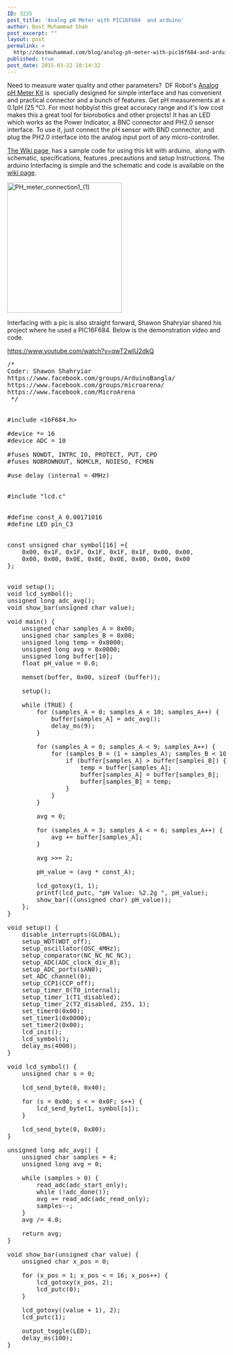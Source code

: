 ```yaml
---
ID: 3235
post_title: 'Analog pH Meter with PIC16F684  and arduino'
author: Dost Muhammad Shah
post_excerpt: ""
layout: post
permalink: >
  http://dostmuhammad.com/blog/analog-ph-meter-with-pic16f684-and-arduino/
published: true
post_date: 2015-03-22 10:14:32
---
```

Need to measure water quality and other parameters?  DF Robot's <a href="http://www.dfrobot.com/index.php?route=product/product&amp;product_id=1025">Analog pH Meter Kit</a> is  specially designed for simple interface and has convenient and practical connector and a bunch of features. Get pH measurements at ± 0.1pH (25 ℃). For most hobbyist this great accuracy range and it's low cost makes this a great tool for biorobotics and other projects! It has an LED which works as the Power Indicator, a BNC connector and PH2.0 sensor interface. To use it, just connect the pH sensor with BND connector, and plug the PH2.0 interface into the analog input port of any micro-controller.

<a href="http://dfrobot.com/wiki/index.php/PH_meter(SKU:_SEN0161)">The Wiki page </a> has a sample code for using this kit with arduino,  along with schematic, specifications, features ,precautions and setup Instructions. The arduino Interfacing is simple and the schematic and code is available on the <a href="http://dfrobot.com/wiki/index.php/PH_meter(SKU:_SEN0161)">wiki page</a>.

<img class="aligncenter wp-image-3236 size-medium" src="http://dostmuhammad.com/wp-content/uploads/PH_meter_connection1_1-264x300.png" alt="PH_meter_connection1_(1)" width="264" height="300" />

Interfacing with a pic is also straight forward, Shawon Shahryiar shared his project where he used a PIC16F684. Below is the demonstration video and code.

https://www.youtube.com/watch?v=qwT2wIU2dkQ
<pre>
/*
Coder: Shawon Shahryiar
https://www.facebook.com/groups/ArduinoBangla/
https://www.facebook.com/groups/microarena/
https://www.facebook.com/MicroArena
 */


#include &lt;16F684.h>

#device *= 16
#device ADC = 10

#fuses NOWDT, INTRC_IO, PROTECT, PUT, CPD
#fuses NOBROWNOUT, NOMCLR, NOIESO, FCMEN

#use delay (internal = 4MHz)


#include "lcd.c"


#define const_A 0.00171016
#define LED	pin_C3


const unsigned char symbol[16] ={
    0x00, 0x1F, 0x1F, 0x1F, 0x1F, 0x1F, 0x00, 0x00,
    0x00, 0x00, 0x0E, 0x0E, 0x0E, 0x00, 0x00, 0x00
};


void setup();
void lcd_symbol();
unsigned long adc_avg();
void show_bar(unsigned char value);

void main() {
    unsigned char samples_A = 0x00;
    unsigned char samples_B = 0x00;
    unsigned long temp = 0x0000;
    unsigned long avg = 0x0000;
    unsigned long buffer[10];
    float pH_value = 0.0;

    memset(buffer, 0x00, sizeof (buffer));

    setup();

    while (TRUE) {
        for (samples_A = 0; samples_A < 10; samples_A++) {
            buffer[samples_A] = adc_avg();
            delay_ms(9);
        }

        for (samples_A = 0; samples_A < 9; samples_A++) {
            for (samples_B = (1 + samples_A); samples_B < 10; samples_B++) {
                if (buffer[samples_A] > buffer[samples_B]) {
                    temp = buffer[samples_A];
                    buffer[samples_A] = buffer[samples_B];
                    buffer[samples_B] = temp;
                }
            }
        }

        avg = 0;

        for (samples_A = 3; samples_A < = 6; samples_A++) {
            avg += buffer[samples_A];
        }

        avg >>= 2;

        pH_value = (avg * const_A);

        lcd_gotoxy(1, 1);
        printf(lcd_putc, "pH Value: %2.2g ", pH_value);
        show_bar(((unsigned char) pH_value));
    };
}

void setup() {
    disable_interrupts(GLOBAL);
    setup_WDT(WDT_off);
    setup_oscillator(OSC_4MHz);
    setup_comparator(NC_NC_NC_NC);
    setup_ADC(ADC_clock_div_8);
    setup_ADC_ports(sAN0);
    set_ADC_channel(0);
    setup_CCP1(CCP_off);
    setup_timer_0(T0_internal);
    setup_timer_1(T1_disabled);
    setup_timer_2(T2_disabled, 255, 1);
    set_timer0(0x00);
    set_timer1(0x0000);
    set_timer2(0x00);
    lcd_init();
    lcd_symbol();
    delay_ms(4000);
}

void lcd_symbol() {
    unsigned char s = 0;

    lcd_send_byte(0, 0x40);

    for (s = 0x00; s < = 0x0F; s++) {
        lcd_send_byte(1, symbol[s]);
    }

    lcd_send_byte(0, 0x80);
}

unsigned long adc_avg() {
    unsigned char samples = 4;
    unsigned long avg = 0;

    while (samples > 0) {
        read_adc(adc_start_only);
        while (!adc_done());
        avg += read_adc(adc_read_only);
        samples--;
    }
    avg /= 4.0;

    return avg;
}

void show_bar(unsigned char value) {
    unsigned char x_pos = 0;

    for (x_pos = 1; x_pos < = 16; x_pos++) {
        lcd_gotoxy(x_pos, 2);
        lcd_putc(0);
    }

    lcd_gotoxy((value + 1), 2);
    lcd_putc(1);

    output_toggle(LED);
    delay_ms(100);
} </pre></pre>